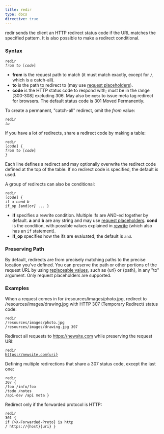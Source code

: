 ```yaml
---
title: redir
type: docs
directive: true
---
```


redir sends the client an HTTP redirect status code if the URL matches the specified pattern. It is also possible to make a redirect conditional.

### Syntax

<code class="block"><span class="hl-directive">redir</span> <span class="hl-arg"><i>from to </i>[<i>code</i>]</span></code>

*   **from** is the request path to match (it must match exactly, except for `/`, which is a catch-all).
*   **to** is the path to redirect to (may use [request placeholders](/docs/placeholders)).
*   **code** is the HTTP status code to respond with; must be in the range [300-308] excluding 306\. May also be `meta` to issue meta tag redirect for browsers. The default status code is 301 Moved Permanently.

To create a permanent, "catch-all" redirect, omit the _from_ value:

<code class="block"><span class="hl-directive">redir</span> <span class="hl-arg"><i>to</i></span></code>

If you have a lot of redirects, share a redirect code by making a table:

<code class="block"><span class="hl-directive">redir</span> <span class="hl-arg">[<i>code</i>]</span> {
	<span class="hl-subdirective"><i>from</i></span> <i>to</i> [<i>code</i>]
}
</code>

Each line defines a redirect and may optionally overwrite the redirect code defined at the top of the table. If no redirect code is specified, the default is used.

A group of redirects can also be conditional:

<code class="block"><span class="hl-directive">redir</span> <span class="hl-arg">[<i>code</i>]</span> {
	<span class="hl-subdirective">if</span>    <i>a cond b</i>
	<span class="hl-subdirective">if_op</span> <i>[</i>and|or<i>]</i>
	...
}
</code>

*   **if** specifies a rewrite condition. Multiple ifs are AND-ed together by default. **a** and **b** are any string and may use [request placeholders](/docs/placeholders). **cond** is the condition, with possible values explained in [rewrite](/docs/rewrite#if) (which also has an `if` statement).
*   **if_op** specifies how the ifs are evaluated; the default is `and`.

### Preserving Path

By default, redirects are from precisely matching paths to the precise location you've defined. You can preserve the path or other portions of the request URL by using [replaceable values](/docs/placeholders), such as {uri} or {path}, in any "to" argument. Only request placeholders are supported.

### Examples

When a request comes in for /resources/images/photo.jpg, redirect to /resources/images/drawing.jpg with HTTP 307 (Temporary Redirect) status code:

<code class="block"><span class="hl-directive">redir</span> <span class="hl-arg">/resources/images/photo.jpg /resources/images/drawing.jpg 307</span></code>

Redirect all requests to https://newsite.com while preserving the request URI:

<code class="block"><span class="hl-directive">redir</span> <span class="hl-arg">https://newsite.com{uri}</span></code>

Defining multiple redirections that share a 307 status code, except the last one:

<code class="block"><span class="hl-directive">redir</span> <span class="hl-arg">307</span> {
	<span class="hl-subdirective">/foo</span>     /info/foo
	<span class="hl-subdirective">/todo</span>    /notes
	<span class="hl-subdirective">/api-dev</span> /api       meta
}</code>

Redirect only if the forwarded protocol is HTTP:

<code class="block"><span class="hl-directive">redir</span> <span class="hl-arg">301</span> {
	<span class="hl-subdirective">if</span> {>X-Forwarded-Proto} is http
	<span class="hl-subdirective">/</span>  https://{host}{uri}
}</code>
